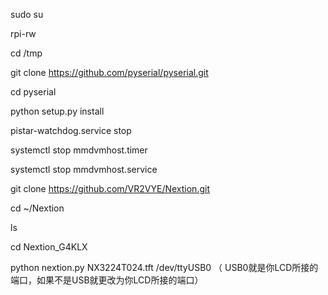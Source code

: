 sudo su

rpi-rw

cd /tmp

git clone https://github.com/pyserial/pyserial.git

cd pyserial

python setup.py install

pistar-watchdog.service stop

systemctl stop mmdvmhost.timer

systemctl stop mmdvmhost.service

git clone https://github.com/VR2VYE/Nextion.git

cd ~/Nextion

ls

cd Nextion_G4KLX

python nextion.py NX3224T024.tft /dev/ttyUSB0 （ USB0就是你LCD所接的端口，如果不是USB就更改为你LCD所接的端口）
